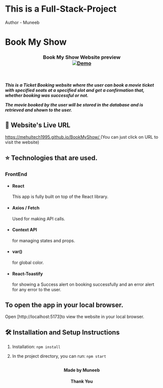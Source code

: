 # This is a Full-Stack-Project 
 Author - Muneeb
# Book My Show

<h3 align="center">
  Book My Show Website preview <br/>
  <a href="![image](https://github.com/user-attachments/assets/63da3bb7-a83a-4fbe-8c35-aa325d303191)" target="_blank"><img alt="Demo" src="redme-Img.png" /> </a>
</h3>

<br>
<h5>This is a Ticket Booking website where the user can book a movie ticket with specified seats at a specified slot and get a confirmation that, whether booking was successful or not.

The movie booked by the user will be stored in the database and is retrieved and shown to the user.</h5>


## 📖 Website's Live URL  
  [https://mehultech1995.github.io/BookMyShow/ ](https://mehultech1995.github.io/BookMyShow-FrontEnd/) 
  (You can just click on URL to visit the website)


## ⭐ Technologies that are used.

### FrontEnd
- #### React  
    This app is fully built on top of the React library.
- #### Axios / Fetch
    Used for making API calls.
- #### Context API
    for managing states and props.
- #### var()
    for global color.
- #### React-Toastify
    for showing a Success alert on booking successfully and an error alert for any error to the user.

## To open the app in your local browser.

Open [http://localhost:5173]to view the website in your local browser.

## 🛠 Installation and Setup Instructions

1. Installation: `npm install`

2. In the project directory, you can run: `npm start`

##
<h4 align="center">Made by Muneeb</h4>
<h4 align="center">Thank You</h4>